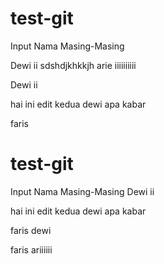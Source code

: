 # test-git

Input Nama Masing-Masing

Dewi ii sdshdjkhkkjh
arie iiiiiiiiii

Dewi ii

hai ini edit kedua dewi
apa kabar

faris

# test-git

Input Nama Masing-Masing
Dewi ii

hai ini edit kedua dewi
apa kabar

faris
dewi


faris
ariiiiii

